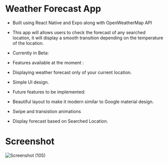 # Weather Forecast App 

- Built using React Native and Expo along with OpenWeatherMap API
- This app will allows users to check the forecast of any searched location, it will display a smooth transition depending on the temperature of the location.

- Currently in Beta:
- Features available at the moment :
-   Displaying weather forecast only of your current location.
-   Simple UI design.

- Future features to be implemented: 
- Beautiful layout to make it modern similar to Google material design.
- Swipe and transistion animations
- Display forecast based on Searched Location.


# Screenshot
![Screenshot (105)](https://user-images.githubusercontent.com/57758789/163712988-447f4d94-7ef3-42bb-bf20-70896d52bfce.png)
